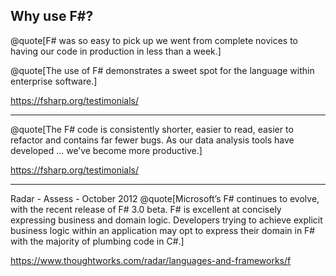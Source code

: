 ## Why use F#? #

@quote[F# was so easy to pick up we went from complete novices to having our code in production in less than a week.]

@quote[The use of F# demonstrates a sweet spot for the language within enterprise software.]

https://fsharp.org/testimonials/

---

@quote[The F# code is consistently shorter, easier to read, easier to refactor and contains far fewer bugs. As our data analysis tools have developed … we’ve become more productive.]

https://fsharp.org/testimonials/

---

Radar - Assess - October 2012 
@quote[Microsoft’s F# continues to evolve, with the recent release of F# 3.0 beta. F# is excellent at concisely expressing business and domain logic. Developers trying to achieve explicit business logic within an application may opt to express their domain in F# with the majority of plumbing code in C#.]

https://www.thoughtworks.com/radar/languages-and-frameworks/f